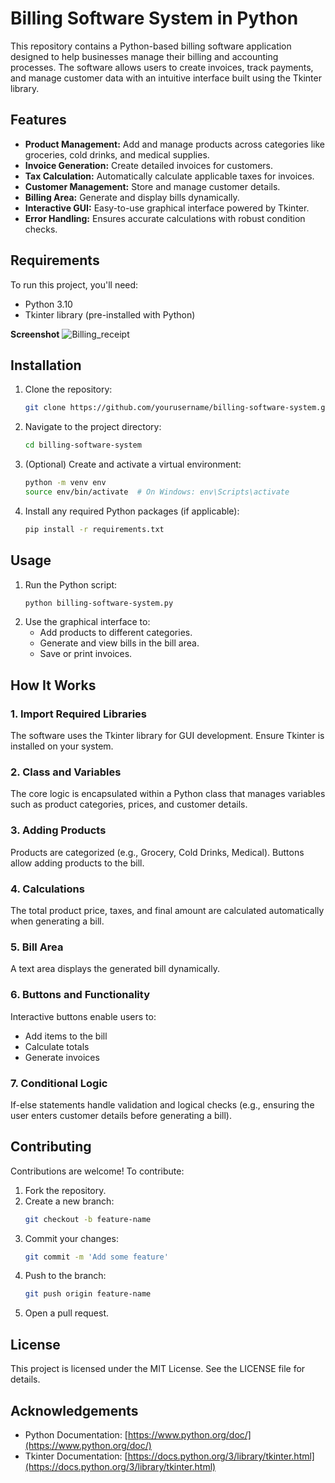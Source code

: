# Billing Software System in Python

This repository contains a Python-based billing software application designed to help businesses manage their billing and accounting processes. The software allows users to create invoices, track payments, and manage customer data with an intuitive interface built using the Tkinter library.

## Features
- **Product Management:** Add and manage products across categories like groceries, cold drinks, and medical supplies.
- **Invoice Generation:** Create detailed invoices for customers.
- **Tax Calculation:** Automatically calculate applicable taxes for invoices.
- **Customer Management:** Store and manage customer details.
- **Billing Area:** Generate and display bills dynamically.
- **Interactive GUI:** Easy-to-use graphical interface powered by Tkinter.
- **Error Handling:** Ensures accurate calculations with robust condition checks.

## Requirements
To run this project, you'll need:
- Python 3.10
- Tkinter library (pre-installed with Python)

**Screenshot**
![Billing_receipt](https://github.com/KashaveniSruthi/billing-system/blob/58456b4cb0869ec2e07d5733f0c50125f3934496/billing.png)
## Installation
1. Clone the repository:
   ```bash
   git clone https://github.com/yourusername/billing-software-system.git
   ```
2. Navigate to the project directory:
   ```bash
   cd billing-software-system
   ```
3. (Optional) Create and activate a virtual environment:
   ```bash
   python -m venv env
   source env/bin/activate  # On Windows: env\Scripts\activate
   ```
4. Install any required Python packages (if applicable):
   ```bash
   pip install -r requirements.txt
   ```

## Usage
1. Run the Python script:
   ```bash
   python billing-software-system.py
   ```
2. Use the graphical interface to:
   - Add products to different categories.
   - Generate and view bills in the bill area.
   - Save or print invoices.

## How It Works

### 1. Import Required Libraries
The software uses the Tkinter library for GUI development. Ensure Tkinter is installed on your system.

### 2. Class and Variables
The core logic is encapsulated within a Python class that manages variables such as product categories, prices, and customer details.

### 3. Adding Products
Products are categorized (e.g., Grocery, Cold Drinks, Medical). Buttons allow adding products to the bill.

### 4. Calculations
The total product price, taxes, and final amount are calculated automatically when generating a bill.

### 5. Bill Area
A text area displays the generated bill dynamically.

### 6. Buttons and Functionality
Interactive buttons enable users to:
- Add items to the bill
- Calculate totals
- Generate invoices

### 7. Conditional Logic
If-else statements handle validation and logical checks (e.g., ensuring the user enters customer details before generating a bill).

## Contributing
Contributions are welcome! To contribute:
1. Fork the repository.
2. Create a new branch:
   ```bash
   git checkout -b feature-name
   ```
3. Commit your changes:
   ```bash
   git commit -m 'Add some feature'
   ```
4. Push to the branch:
   ```bash
   git push origin feature-name
   ```
5. Open a pull request.

## License
This project is licensed under the MIT License. See the LICENSE file for details.

## Acknowledgements
- Python Documentation: [https://www.python.org/doc/](https://www.python.org/doc/)
- Tkinter Documentation: [https://docs.python.org/3/library/tkinter.html](https://docs.python.org/3/library/tkinter.html)
